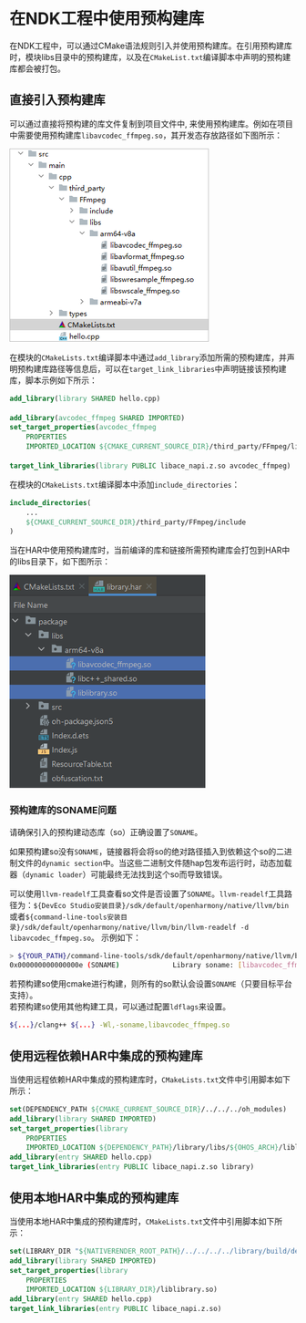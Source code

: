 # 在NDK工程中使用预构建库

在NDK工程中，可以通过CMake语法规则引入并使用预构建库。在引用预构建库时，模块libs目录中的预构建库，以及在`CMakeList.txt`编译脚本中声明的预构建库都会被打包。

## 直接引入预构建库

可以通过直接将预构建的库文件复制到项目文件中, 来使用预构建库。例如在项目中需要使用预构建库`libavcodec_ffmpeg.so`，其开发态存放路径如下图所示：

![Snipaste_2023-10-30_14-39-27](figures/Snipaste_2023-10-30_14-39-27.png)

在模块的`CMakeLists.txt`编译脚本中通过`add_library`添加所需的预构建库，并声明预构建库路径等信息后，可以在`target_link_libraries`中声明链接该预构建库，脚本示例如下所示：

```cmake
add_library(library SHARED hello.cpp)

add_library(avcodec_ffmpeg SHARED IMPORTED)
set_target_properties(avcodec_ffmpeg
    PROPERTIES
    IMPORTED_LOCATION ${CMAKE_CURRENT_SOURCE_DIR}/third_party/FFmpeg/libs/${OHOS_ARCH}/libavcodec_ffmpeg.so)

target_link_libraries(library PUBLIC libace_napi.z.so avcodec_ffmpeg)
```

在模块的`CMakeLists.txt`编译脚本中添加`include_directories`：

```cmake
include_directories(
    ...
    ${CMAKE_CURRENT_SOURCE_DIR}/third_party/FFmpeg/include
)
```

当在HAR中使用预构建库时，当前编译的库和链接所需预构建库会打包到HAR中的libs目录下，如下图所示：

![zh-cn_image_0000001693795070](figures/zh-cn_image_0000001693795070.png)

### 预构建库的SONAME问题

请确保引入的预构建动态库（so）正确设置了`SONAME`。

如果预构建so没有`SONAME`，链接器将会将so的绝对路径插入到依赖这个so的二进制文件的`dynamic section`中。当这些二进制文件随hap包发布运行时，动态加载器（`dynamic loader`）可能最终无法找到这个so而导致错误。

可以使用`llvm-readelf`工具查看so文件是否设置了`SONAME`。`llvm-readelf`工具路径为：`${DevEco Studio安装目录}/sdk/default/openharmony/native/llvm/bin`或者`${command-line-tools安装目录}/sdk/default/openharmony/native/llvm/bin/llvm-readelf -d libavcodec_ffmpeg.so`。
示例如下：

```bash
> ${YOUR_PATH}/command-line-tools/sdk/default/openharmony/native/llvm/bin/llvm-readelf -d libavcodec_ffmpeg.so | grep SONAME  
0x000000000000000e (SONAME)             Library soname: [libavcodec_ffmpeg.so]
```

若预构建so使用cmake进行构建，则所有的so默认会设置`SONAME`（只要目标平台支持）。  
若预构建so使用其他构建工具，可以通过配置`ldflags`来设置。

```bash
${...}/clang++ ${...} -Wl,-soname,libavcodec_ffmpeg.so
```

## 使用远程依赖HAR中集成的预构建库

当使用远程依赖HAR中集成的预构建库时，`CMakeLists.txt`文件中引用脚本如下所示：

```cmake
set(DEPENDENCY_PATH ${CMAKE_CURRENT_SOURCE_DIR}/../../../oh_modules)
add_library(library SHARED IMPORTED)
set_target_properties(library
    PROPERTIES
    IMPORTED_LOCATION ${DEPENDENCY_PATH}/library/libs/${OHOS_ARCH}/liblibrary.so)
add_library(entry SHARED hello.cpp)
target_link_libraries(entry PUBLIC libace_napi.z.so library)
```

## 使用本地HAR中集成的预构建库

当使用本地HAR中集成的预构建库时，`CMakeLists.txt`文件中引用脚本如下所示：

```cmake
set(LIBRARY_DIR "${NATIVERENDER_ROOT_PATH}/../../../../library/build/default/intermediates/libs/default/${OHOS_ARCH}/")
add_library(library SHARED IMPORTED)
set_target_properties(library
    PROPERTIES
    IMPORTED_LOCATION ${LIBRARY_DIR}/liblibrary.so)
add_library(entry SHARED hello.cpp)
target_link_libraries(entry PUBLIC libace_napi.z.so)
```
